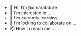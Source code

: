 - 👋 Hi, I’m @omarabdulle
- 👀 I’m interested in ...
- 🌱 I’m currently learning ...
- 💞️ I’m looking to collaborate on ...
- 📫 How to reach me ...

<!---
omarabdulle/omarabdulle is a ✨ special ✨ repository because its `README.md` (this file) appears on your GitHub profile.
You can click the Preview link to take a look at your changes.
--->

